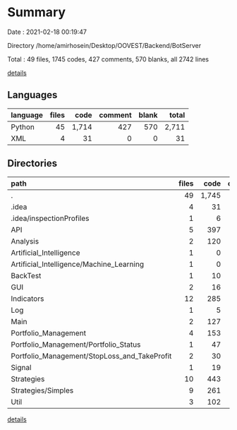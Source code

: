 # Summary

Date : 2021-02-18 00:19:47

Directory /home/amirhosein/Desktop/OOVEST/Backend/BotServer

Total : 49 files,  1745 codes, 427 comments, 570 blanks, all 2742 lines

[details](details.md)

## Languages
| language | files | code | comment | blank | total |
| :--- | ---: | ---: | ---: | ---: | ---: |
| Python | 45 | 1,714 | 427 | 570 | 2,711 |
| XML | 4 | 31 | 0 | 0 | 31 |

## Directories
| path | files | code | comment | blank | total |
| :--- | ---: | ---: | ---: | ---: | ---: |
| . | 49 | 1,745 | 427 | 570 | 2,742 |
| .idea | 4 | 31 | 0 | 0 | 31 |
| .idea/inspectionProfiles | 1 | 6 | 0 | 0 | 6 |
| API | 5 | 397 | 401 | 121 | 919 |
| Analysis | 2 | 120 | 7 | 33 | 160 |
| Artificial_Intelligence | 1 | 0 | 0 | 1 | 1 |
| Artificial_Intelligence/Machine_Learning | 1 | 0 | 0 | 1 | 1 |
| BackTest | 1 | 10 | 0 | 7 | 17 |
| GUI | 2 | 16 | 12 | 9 | 37 |
| Indicators | 12 | 285 | 0 | 103 | 388 |
| Log | 1 | 5 | 4 | 1 | 10 |
| Main | 2 | 127 | 2 | 33 | 162 |
| Portfolio_Management | 4 | 153 | 0 | 44 | 197 |
| Portfolio_Management/Portfolio_Status | 1 | 47 | 0 | 10 | 57 |
| Portfolio_Management/StopLoss_and_TakeProfit | 2 | 30 | 0 | 11 | 41 |
| Signal | 1 | 19 | 0 | 6 | 25 |
| Strategies | 10 | 443 | 0 | 159 | 602 |
| Strategies/Simples | 9 | 261 | 0 | 107 | 368 |
| Util | 3 | 102 | 0 | 32 | 134 |

[details](details.md)